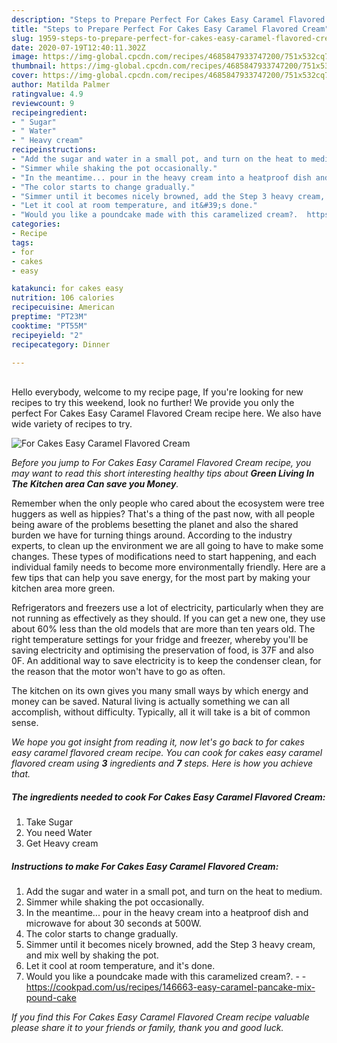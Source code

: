 ```yaml
---
description: "Steps to Prepare Perfect For Cakes Easy Caramel Flavored Cream"
title: "Steps to Prepare Perfect For Cakes Easy Caramel Flavored Cream"
slug: 1959-steps-to-prepare-perfect-for-cakes-easy-caramel-flavored-cream
date: 2020-07-19T12:40:11.302Z
image: https://img-global.cpcdn.com/recipes/4685847933747200/751x532cq70/for-cakes-easy-caramel-flavored-cream-recipe-main-photo.jpg
thumbnail: https://img-global.cpcdn.com/recipes/4685847933747200/751x532cq70/for-cakes-easy-caramel-flavored-cream-recipe-main-photo.jpg
cover: https://img-global.cpcdn.com/recipes/4685847933747200/751x532cq70/for-cakes-easy-caramel-flavored-cream-recipe-main-photo.jpg
author: Matilda Palmer
ratingvalue: 4.9
reviewcount: 9
recipeingredient:
- " Sugar"
- " Water"
- " Heavy cream"
recipeinstructions:
- "Add the sugar and water in a small pot, and turn on the heat to medium."
- "Simmer while shaking the pot occasionally."
- "In the meantime... pour in the heavy cream into a heatproof dish and microwave for about 30 seconds at 500W."
- "The color starts to change gradually."
- "Simmer until it becomes nicely browned, add the Step 3 heavy cream, and mix well by shaking the pot."
- "Let it cool at room temperature, and it&#39;s done."
- "Would you like a poundcake made with this caramelized cream?.  https://cookpad.com/us/recipes/146663-easy-caramel-pancake-mix-pound-cake"
categories:
- Recipe
tags:
- for
- cakes
- easy

katakunci: for cakes easy 
nutrition: 106 calories
recipecuisine: American
preptime: "PT23M"
cooktime: "PT55M"
recipeyield: "2"
recipecategory: Dinner

---
```

<br>
Hello everybody, welcome to my recipe page, If you're looking for new recipes to try this weekend, look no further! We provide you only the perfect For Cakes Easy Caramel Flavored Cream recipe here. We also have wide variety of recipes to try.
<br>


![For Cakes Easy Caramel Flavored Cream](https://img-global.cpcdn.com/recipes/4685847933747200/751x532cq70/for-cakes-easy-caramel-flavored-cream-recipe-main-photo.jpg)

<i>Before you jump to For Cakes Easy Caramel Flavored Cream recipe, you may want to read this short interesting healthy tips about 
<strong>Green Living In The Kitchen area Can save you Money</strong>.</i>
</br>

Remember when the only people who cared about the ecosystem were tree huggers as well as hippies? That's a thing of the past now, with all people being aware of the problems besetting the planet and also the shared burden we have for turning things around. According to the industry experts, to clean up the environment we are all going to have to make some changes. These types of modifications need to start happening, and each individual family needs to become more environmentally friendly. Here are a few tips that can help you save energy, for the most part by making your kitchen area more green.

Refrigerators and freezers use a lot of electricity, particularly when they are not running as effectively as they should. If you can get a new one, they use about 60% less than the old models that are more than ten years old. The right temperature settings for your fridge and freezer, whereby you'll be saving electricity and optimising the preservation of food, is 37F and also 0F. An additional way to save electricity is to keep the condenser clean, for the reason that the motor won't have to go as often.

The kitchen on its own gives you many small ways by which energy and money can be saved. Natural living is actually something we can all accomplish, without difficulty. Typically, all it will take is a bit of common sense.


<i>We hope you got insight from reading it, now let's go back to for cakes easy caramel flavored cream recipe. You can cook for cakes easy caramel flavored cream using <strong>3</strong> ingredients and <strong>7</strong> steps. Here is how you achieve that.
</i>

##### The ingredients needed to cook For Cakes Easy Caramel Flavored Cream:

1. Take  Sugar
1. You need  Water
1. Get  Heavy cream


##### Instructions to make For Cakes Easy Caramel Flavored Cream:

1. Add the sugar and water in a small pot, and turn on the heat to medium.
1. Simmer while shaking the pot occasionally.
1. In the meantime... pour in the heavy cream into a heatproof dish and microwave for about 30 seconds at 500W.
1. The color starts to change gradually.
1. Simmer until it becomes nicely browned, add the Step 3 heavy cream, and mix well by shaking the pot.
1. Let it cool at room temperature, and it&#39;s done.
1. Would you like a poundcake made with this caramelized cream?. -  - https://cookpad.com/us/recipes/146663-easy-caramel-pancake-mix-pound-cake


<i>If you find this For Cakes Easy Caramel Flavored Cream recipe valuable please share it to your friends or family, thank you and good luck.</i>
